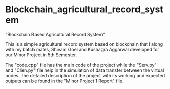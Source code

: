# Blockchain_agricultural_record_system

“Blockchain Based Agricultural Record System”

This is a simple agricultural record system based on blockchain that I along with my batch mates, Shivam Goel and Kushagra Aggarwal developed for our Minor Project in 5th Semester.

The "code.cpp" file has the main code of the project while the "Serv.py" and "Clien.py" file help in the simulation of data transfer between the virtual nodes. The detailed description of the project with its working and expected outputs can be found in the "Minor Project 1 Report" file.
